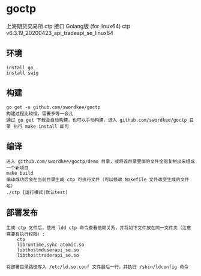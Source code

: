 # goctp
上海期货交易所 ctp 接口 Golang版 (for linux64)
ctp v6.3.19_20200423_api_tradeapi_se_linux64

## 环境
    install go
    install swig

## 构建
    go get -u github.com/swordkee/goctp
    构建过程比较慢，需要多等一会儿
    通过 go get 下载会自动构建，也可以手动构建，进入 github.com/swordkee/goctp 目录 执行 make install 即可

## 编译
    进入 github.com/swordkee/goctp/demo 目录，或将该目录里面的文件全部复制出来组成一个新项目
    make build
    编译成功后会在当前目录生成 ctp 可执行文件（可以修改 Makefile 文件改变生成的文件名）
    ./ctp [运行模式|默认test]

## 部署发布
    生成 ctp 文件后，使用 ldd ctp 命令查看依赖关系，并将如下文件放在同一文件夹（注意需要有执行权限）:
        ctp
        libruntime,sync-atomic.so
        libthostmduserapi_se.so
        libthosttraderapi_se.so

    将部署目录路径写入 /etc/ld.so.conf 文件最后一行，并执行 /sbin/ldconfig 命令